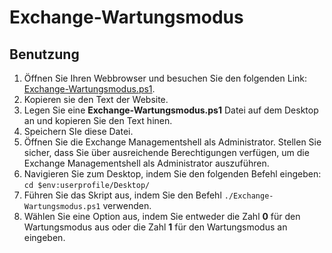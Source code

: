 # Exchange-Wartungsmodus
## Benutzung

1. Öffnen Sie Ihren Webbrowser und besuchen Sie den folgenden Link: [Exchange-Wartungsmodus.ps1](https://raw.githubusercontent.com/Try-Homelab/Exchange-Wartungsmodus/main/Exchange-Wartungsmodus.ps1).
2. Kopieren sie den Text der Website. 
3. Legen Sie eine **Exchange-Wartungsmodus.ps1** Datei auf dem Desktop an und kopieren Sie den Text hinen. 
4. Speichern SIe diese Datei. 
5. Öffnen Sie die Exchange Managementshell als Administrator. Stellen Sie sicher, dass Sie über ausreichende Berechtigungen verfügen, um die Exchange Managementshell als Administrator auszuführen.
6. Navigieren Sie zum Desktop, indem Sie den folgenden Befehl eingeben: `cd $env:userprofile/Desktop/`
7. Führen Sie das Skript aus, indem Sie den Befehl `./Exchange-Wartungsmodus.ps1` verwenden.
8. Wählen Sie eine Option aus, indem Sie entweder die Zahl **0** für den Wartungsmodus aus oder die Zahl **1** für den Wartungsmodus an eingeben.
